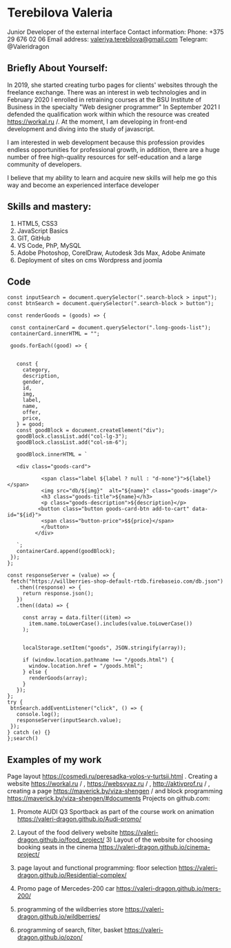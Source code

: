 # Terebilova Valeria

Junior Developer of the external interface
Contact information:
Phone: +375 29 676 02 06
Email address: valeriya.terebilova@gmail.com
Telegram: @Valeridragon

## Briefly About Yourself:

In 2019, she started creating turbo pages for clients' websites through the freelance exchange. There was an interest in web technologies and in February 2020 I enrolled in retraining courses at the BSU Institute of Business in the specialty "Web designer programmer" In September 2021 I defended the qualification work within which the resource was created https://workal.ru /. At the moment, I am developing in front-end development and diving into the study of javascript.

I am interested in web development because this profession provides endless opportunities for professional growth,
in addition, there are a huge number of free high-quality resources for self-education and a large community of developers.

I believe that my ability to learn and acquire new skills will help me go this way and become an experienced interface developer

## Skills and mastery:

1. HTML5, CSS3
1. JavaScript Basics
1. GIT, GitHub
1. VS Code, PhP, MySQL
1. Adobe Photoshop, CorelDraw, Autodesk 3ds Max, Adobe Animate
1. Deployment of sites on cms Wordpress and joomla

## Code

```const search = () => {
const inputSearch = document.querySelector(".search-block > input");
const btnSearch = document.querySelector(".search-block > button");

const renderGoods = (goods) => {

 const containerCard = document.querySelector(".long-goods-list");
 containerCard.innerHTML = "";

 goods.forEach((good) => {


   const {
     category,
     description,
     gender,
     id,
     img,
     label,
     name,
     offer,
     price,
   } = good;
   const goodBlock = document.createElement("div");
   goodBlock.classList.add("col-lg-3");
   goodBlock.classList.add("col-sm-6");

   goodBlock.innerHTML = `

   <div class="goods-card">

           <span class="label ${label ? null : "d-none"}">${label}</span>
           <img src="db/${img}"  alt="${name}" class="goods-image"/>
           <h3 class="goods-title">${name}</h3>
           <p class="goods-description">${description}</p>
          <button class="button goods-card-btn add-to-cart" data-id="${id}">
           <span class="button-price">$${price}</span>
           </button>
         </div>

   `;
   containerCard.append(goodBlock);
 });
};

const responseServer = (value) => {
 fetch("https://willberries-shop-default-rtdb.firebaseio.com/db.json")
   .then((response) => {
     return response.json();
   })
   .then((data) => {

     const array = data.filter((item) =>
       item.name.toLowerCase().includes(value.toLowerCase())
     );


     localStorage.setItem("goods", JSON.stringify(array));

     if (window.location.pathname !== "/goods.html") {
       window.location.href = "/goods.html";
     } else {
       renderGoods(array);
     }
   });
};
try {
 btnSearch.addEventListener("click", () => {
   console.log();
   responseServer(inputSearch.value);
 });
} catch (e) {}
};search()
```

## Examples of my work

Page layout https://cosmedi.ru/peresadka-volos-v-turtsii.html . Creating a website https://workal.ru / , https://websvyaz.ru / , http://aktivprof.ru / , creating a page https://maverick.by/viza-shengen / and block programming https://maverick.by/viza-shengen/#documents Projects on github.com:

1. Promote AUDI Q3 Sportback as part of the course work on animation https://valeri-dragon.github.io/Audi-promo/
1. Layout of the food delivery website https://valeri-dragon.github.io/food_project/ 3) Layout of the website for choosing booking seats in the cinema https://valeri-dragon.github.io/cinema-project/

1. page layout and functional programming: floor selection https://valeri-dragon.github.io/Residential-complex/
1. Promo page of Mercedes-200 car https://valeri-dragon.github.io/mers-200/
1. programming of the wildberries store https://valeri-dragon.github.io/wildberries/
1. programming of search, filter, basket https://valeri-dragon.github.io/ozon/
